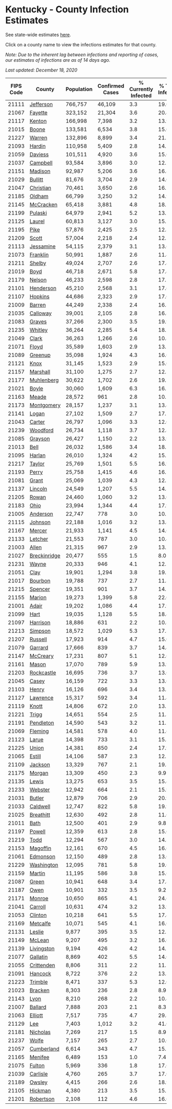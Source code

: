 # Kentucky - County Infection Estimates

See state-wide estimates [here](/infections/us-ky).

Click on a county name to view the infections estimates for that county.

*Note: Due to the inherent lag between infections and reporting of cases, our estimates of infections are as of 14 days ago.*

*Last updated: December 18, 2020*

|   FIPS Code |                       County |   Population |   Confirmed Cases |   % Currently Infected |   % Total Infected |
|-------------|------------------------------|--------------|-------------------|------------------------|--------------------|
|       21111 |       [Jefferson](jefferson) |      766,757 |            46,109 |                    3.3 |               19.0 |
|       21067 |           [Fayette](fayette) |      323,152 |            21,304 |                    3.6 |               20.4 |
|       21117 |             [Kenton](kenton) |      166,998 |             7,398 |                    3.2 |               13.9 |
|       21015 |               [Boone](boone) |      133,581 |             6,534 |                    3.8 |               15.0 |
|       21227 |             [Warren](warren) |      132,896 |             8,899 |                    3.4 |               21.7 |
|       21093 |             [Hardin](hardin) |      110,958 |             5,409 |                    2.8 |               14.7 |
|       21059 |           [Daviess](daviess) |      101,511 |             4,920 |                    3.6 |               15.0 |
|       21037 |         [Campbell](campbell) |       93,584 |             3,896 |                    3.0 |               12.7 |
|       21151 |           [Madison](madison) |       92,987 |             5,206 |                    3.6 |               16.8 |
|       21029 |           [Bullitt](bullitt) |       81,676 |             3,704 |                    2.9 |               14.0 |
|       21047 |       [Christian](christian) |       70,461 |             3,650 |                    2.6 |               16.1 |
|       21185 |             [Oldham](oldham) |       66,799 |             3,250 |                    3.2 |               14.9 |
|       21145 |       [McCracken](mccracken) |       65,418 |             3,881 |                    4.8 |               18.2 |
|       21199 |           [Pulaski](pulaski) |       64,979 |             2,941 |                    5.2 |               13.2 |
|       21125 |             [Laurel](laurel) |       60,813 |             3,127 |                    3.0 |               15.5 |
|       21195 |                 [Pike](pike) |       57,876 |             2,425 |                    2.5 |               12.3 |
|       21209 |               [Scott](scott) |       57,004 |             2,218 |                    2.4 |               12.1 |
|       21113 |       [Jessamine](jessamine) |       54,115 |             2,379 |                    3.1 |               13.6 |
|       21073 |         [Franklin](franklin) |       50,991 |             1,887 |                    2.6 |               11.4 |
|       21211 |             [Shelby](shelby) |       49,024 |             2,707 |                    2.6 |               17.4 |
|       21019 |                 [Boyd](boyd) |       46,718 |             2,671 |                    5.8 |               17.4 |
|       21179 |             [Nelson](nelson) |       46,233 |             2,598 |                    2.8 |               17.1 |
|       21101 |       [Henderson](henderson) |       45,210 |             2,568 |                    3.1 |               17.6 |
|       21107 |           [Hopkins](hopkins) |       44,686 |             2,323 |                    2.9 |               17.0 |
|       21009 |             [Barren](barren) |       44,249 |             2,338 |                    2.4 |               16.3 |
|       21035 |         [Calloway](calloway) |       39,001 |             2,105 |                    2.8 |               16.8 |
|       21083 |             [Graves](graves) |       37,266 |             2,300 |                    3.5 |               19.9 |
|       21235 |           [Whitley](whitley) |       36,264 |             2,285 |                    5.4 |               18.2 |
|       21049 |               [Clark](clark) |       36,263 |             1,266 |                    2.6 |               10.8 |
|       21071 |               [Floyd](floyd) |       35,589 |             1,603 |                    2.9 |               13.5 |
|       21089 |           [Greenup](greenup) |       35,098 |             1,924 |                    4.3 |               16.6 |
|       21121 |                 [Knox](knox) |       31,145 |             1,523 |                    2.9 |               15.0 |
|       21157 |         [Marshall](marshall) |       31,100 |             1,275 |                    2.7 |               12.5 |
|       21177 |     [Muhlenberg](muhlenberg) |       30,622 |             1,702 |                    2.6 |               19.7 |
|       21021 |               [Boyle](boyle) |       30,060 |             1,609 |                    6.3 |               16.5 |
|       21163 |               [Meade](meade) |       28,572 |               961 |                    2.8 |               10.1 |
|       21173 |     [Montgomery](montgomery) |       28,157 |             1,237 |                    3.1 |               13.4 |
|       21141 |               [Logan](logan) |       27,102 |             1,509 |                    2.7 |               17.2 |
|       21043 |             [Carter](carter) |       26,797 |             1,096 |                    3.3 |               12.0 |
|       21239 |         [Woodford](woodford) |       26,734 |             1,118 |                    3.7 |               12.8 |
|       21085 |           [Grayson](grayson) |       26,427 |             1,150 |                    2.2 |               13.9 |
|       21013 |                 [Bell](bell) |       26,032 |             1,586 |                    3.4 |               18.5 |
|       21095 |             [Harlan](harlan) |       26,010 |             1,324 |                    4.2 |               15.2 |
|       21217 |             [Taylor](taylor) |       25,769 |             1,501 |                    5.5 |               16.9 |
|       21193 |               [Perry](perry) |       25,758 |             1,415 |                    4.6 |               16.7 |
|       21081 |               [Grant](grant) |       25,069 |             1,039 |                    4.3 |               12.7 |
|       21137 |           [Lincoln](lincoln) |       24,549 |             1,207 |                    5.5 |               14.3 |
|       21205 |               [Rowan](rowan) |       24,460 |             1,060 |                    3.2 |               13.0 |
|       21183 |                 [Ohio](ohio) |       23,994 |             1,344 |                    4.4 |               17.9 |
|       21005 |         [Anderson](anderson) |       22,747 |               778 |                    3.0 |               10.1 |
|       21115 |           [Johnson](johnson) |       22,188 |             1,016 |                    3.2 |               13.8 |
|       21167 |             [Mercer](mercer) |       21,933 |             1,141 |                    4.5 |               14.6 |
|       21133 |           [Letcher](letcher) |       21,553 |               787 |                    3.0 |               10.4 |
|       21003 |               [Allen](allen) |       21,315 |               967 |                    2.9 |               13.7 |
|       21027 | [Breckinridge](breckinridge) |       20,477 |               555 |                    1.5 |                8.0 |
|       21231 |               [Wayne](wayne) |       20,333 |               946 |                    4.1 |               12.5 |
|       21051 |                 [Clay](clay) |       19,901 |             1,294 |                    3.8 |               19.5 |
|       21017 |           [Bourbon](bourbon) |       19,788 |               737 |                    2.7 |               11.3 |
|       21215 |           [Spencer](spencer) |       19,351 |               901 |                    3.7 |               14.2 |
|       21155 |             [Marion](marion) |       19,273 |             1,399 |                    5.8 |               22.0 |
|       21001 |               [Adair](adair) |       19,202 |             1,086 |                    4.4 |               17.9 |
|       21099 |                 [Hart](hart) |       19,035 |             1,128 |                    5.5 |               18.4 |
|       21097 |         [Harrison](harrison) |       18,886 |               631 |                    2.2 |               10.8 |
|       21213 |           [Simpson](simpson) |       18,572 |             1,029 |                    5.3 |               17.3 |
|       21207 |           [Russell](russell) |       17,923 |               914 |                    4.7 |               15.0 |
|       21079 |           [Garrard](garrard) |       17,666 |               839 |                    3.7 |               14.4 |
|       21147 |         [McCreary](mccreary) |       17,231 |               807 |                    5.1 |               12.6 |
|       21161 |               [Mason](mason) |       17,070 |               789 |                    5.9 |               13.9 |
|       21203 |     [Rockcastle](rockcastle) |       16,695 |               736 |                    3.7 |               13.6 |
|       21045 |               [Casey](casey) |       16,159 |               722 |                    3.3 |               13.6 |
|       21103 |               [Henry](henry) |       16,126 |               696 |                    3.4 |               13.3 |
|       21127 |         [Lawrence](lawrence) |       15,317 |               592 |                    3.4 |               11.4 |
|       21119 |               [Knott](knott) |       14,806 |               672 |                    2.0 |               13.5 |
|       21221 |               [Trigg](trigg) |       14,651 |               554 |                    2.5 |               11.3 |
|       21191 |       [Pendleton](pendleton) |       14,590 |               543 |                    3.2 |               11.2 |
|       21069 |           [Fleming](fleming) |       14,581 |               578 |                    4.0 |               11.6 |
|       21123 |               [Larue](larue) |       14,398 |               733 |                    3.1 |               15.3 |
|       21225 |               [Union](union) |       14,381 |               850 |                    2.4 |               17.9 |
|       21065 |             [Estill](estill) |       14,106 |               587 |                    2.3 |               12.2 |
|       21109 |           [Jackson](jackson) |       13,329 |               767 |                    2.1 |               19.3 |
|       21175 |             [Morgan](morgan) |       13,309 |               450 |                    2.3 |                9.9 |
|       21135 |               [Lewis](lewis) |       13,275 |               653 |                    3.5 |               15.4 |
|       21233 |           [Webster](webster) |       12,942 |               664 |                    2.1 |               15.9 |
|       21031 |             [Butler](butler) |       12,879 |               706 |                    2.9 |               20.9 |
|       21033 |         [Caldwell](caldwell) |       12,747 |               822 |                    5.8 |               19.9 |
|       21025 |       [Breathitt](breathitt) |       12,630 |               492 |                    2.8 |               11.6 |
|       21011 |                 [Bath](bath) |       12,500 |               401 |                    2.9 |                9.8 |
|       21197 |             [Powell](powell) |       12,359 |               613 |                    2.8 |               15.0 |
|       21219 |                 [Todd](todd) |       12,294 |               567 |                    3.0 |               14.3 |
|       21153 |         [Magoffin](magoffin) |       12,161 |               670 |                    4.5 |               16.6 |
|       21061 |         [Edmonson](edmonson) |       12,150 |               489 |                    2.8 |               13.0 |
|       21229 |     [Washington](washington) |       12,095 |               781 |                    5.8 |               19.6 |
|       21159 |             [Martin](martin) |       11,195 |               586 |                    3.8 |               15.6 |
|       21087 |               [Green](green) |       10,941 |               648 |                    3.4 |               17.8 |
|       21187 |                 [Owen](owen) |       10,901 |               332 |                    3.5 |                9.2 |
|       21171 |             [Monroe](monroe) |       10,650 |               865 |                    4.1 |               24.6 |
|       21041 |           [Carroll](carroll) |       10,631 |               474 |                    3.2 |               13.9 |
|       21053 |           [Clinton](clinton) |       10,218 |               641 |                    5.5 |               17.4 |
|       21169 |         [Metcalfe](metcalfe) |       10,071 |               545 |                    4.1 |               16.0 |
|       21131 |             [Leslie](leslie) |        9,877 |               395 |                    3.5 |               12.1 |
|       21149 |             [McLean](mclean) |        9,207 |               495 |                    3.2 |               16.6 |
|       21139 |     [Livingston](livingston) |        9,194 |               426 |                    4.2 |               14.2 |
|       21077 |         [Gallatin](gallatin) |        8,869 |               402 |                    5.5 |               14.0 |
|       21055 |     [Crittenden](crittenden) |        8,806 |               311 |                    2.2 |               11.1 |
|       21091 |           [Hancock](hancock) |        8,722 |               376 |                    2.2 |               13.3 |
|       21223 |           [Trimble](trimble) |        8,471 |               337 |                    5.3 |               12.0 |
|       21023 |           [Bracken](bracken) |        8,303 |               236 |                    2.8 |                8.9 |
|       21143 |                 [Lyon](lyon) |        8,210 |               268 |                    2.2 |               10.4 |
|       21007 |           [Ballard](ballard) |        7,888 |               203 |                    2.1 |                8.3 |
|       21063 |           [Elliott](elliott) |        7,517 |               735 |                    4.7 |               29.8 |
|       21129 |                   [Lee](lee) |        7,403 |             1,012 |                    3.2 |               41.0 |
|       21181 |         [Nicholas](nicholas) |        7,269 |               217 |                    1.5 |                8.9 |
|       21237 |               [Wolfe](wolfe) |        7,157 |               265 |                    2.7 |               10.6 |
|       21057 |     [Cumberland](cumberland) |        6,614 |               343 |                    4.7 |               15.5 |
|       21165 |           [Menifee](menifee) |        6,489 |               153 |                    1.0 |                7.4 |
|       21075 |             [Fulton](fulton) |        5,969 |               336 |                    1.8 |               17.6 |
|       21039 |         [Carlisle](carlisle) |        4,760 |               265 |                    3.7 |               17.0 |
|       21189 |             [Owsley](owsley) |        4,415 |               266 |                    2.6 |               18.9 |
|       21105 |           [Hickman](hickman) |        4,380 |               213 |                    3.5 |               15.5 |
|       21201 |       [Robertson](robertson) |        2,108 |               112 |                    4.6 |               16.6 |